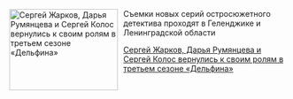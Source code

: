 <!--2025-08-06 11:45:15-->
<div class="yb">
  <div class="rss kino_kino"><a href="https://www.kino-teatr.ru/kino/news/y2025/8-6/38566/" title="Сергей Жарков, Дарья Румянцева и Сергей Колос вернулись к своим ролям в третьем сезоне «Дельфина»"><img src="https://www.kino-teatr.ru/news/6/6/38566/poster.jpg" width="196" height="147" align="left" hspace="5" style="margin: 0px 10px 0px 5px" alt="Сергей Жарков, Дарья Румянцева и Сергей Колос вернулись к своим ролям в третьем сезоне «Дельфина»"/></a>Съемки новых серий остросюжетного детектива проходят в Геленджике и Ленинградской области <p class="titl"><a href="https://www.kino-teatr.ru/kino/news/y2025/8-6/38566/">Сергей Жарков, Дарья Румянцева и Сергей Колос вернулись к своим ролям в третьем сезоне «Дельфина»</a></p></div>
</div>
